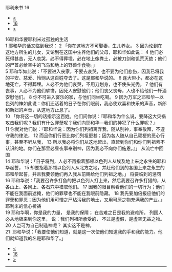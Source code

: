 ﻿





 耶利米书 16




* [<](bible/JER15.md)
* [16](bible/JER.md)
* [>](bible/JER17.md)



 
16耶和华要耶利米过孤独的生活  
1 耶和华的话又临到我说： 
2 「你在这地方不可娶妻，生儿养女。 
3 因为论到在这地方所生的儿女，又论到在这国中生养他们的父母，耶和华如此说： 
4 他们必死得甚苦，无人哀哭，必不得葬埋，必在地上像粪土，必被刀剑和饥荒灭绝；他们的尸首必给空中的飞鸟和地上的野兽作食物。」  
5 耶和华如此说：「不要进入丧家，不要去哀哭，也不要为他们悲伤，因我已将我的平安、慈爱、怜悯从这百姓夺去了。这是耶和华说的。 
6 连大带小，都必在这地死亡，不得葬埋。人必不为他们哀哭，不用刀划身，也不使头光秃。 
7 他们有丧事，人必不为他们擘饼，因死人安慰他们；他们丧父丧母，人也不给他们一杯酒安慰他们。 
8 你不可进入宴乐的家，与他们同坐吃喝。 
9 因为万军之耶和华—以色列的神如此说：你们还活着的日子在你们眼前，我必使欢喜和快乐的声音，新郎和新妇的声音，从这地方止息了。  
10 「你将这一切的话指示这百姓。他们问你说：『耶和华为什么说，要降这大灾祸攻击我们呢？我们有什么罪孽呢？我们向耶和华—我们的神犯了什么罪呢？』 
11 你就对他们说：『耶和华说：因为你们列祖离弃我，随从别神，事奉敬拜，不遵守我的律法， 
12 而且你们行恶比你们列祖更甚；因为各人随从自己顽梗的恶心行事，甚至不听从我， 
13 所以我必将你们从这地赶出，直赶到你们和你们列祖素不认识的地。你们在那里必昼夜事奉别神，因为我必不向你们施恩。』」 从流亡中回国  
14 耶和华说：「日子将到，人必不再指着那领以色列人从埃及地上来之永生的耶和华起誓， 
15 却要指着那领以色列人从北方之地，并赶他们到的各国上来之永生的耶和华起誓，并且我要领他们再入我从前赐给他们列祖之地。」 将要临到的惩罚  
16 耶和华说：「我要召许多打鱼的把以色列人打上来，然后我要召许多打猎的，从各山上、各冈上、各石穴中猎取他们。 
17 因我的眼目察看他们的一切行为；他们不能在我面前遮掩，他们的罪孽也不能在我眼前隐藏。 
18 我先要加倍报应他们的罪孽和罪恶；因为他们用可憎之尸玷污我的地土，又用可厌之物充满我的产业。」 耶利米的信心祈祷  
19 耶和华啊，你是我的力量， 是我的保障； 在苦难之日是我的避难所。 列国人必从地极来到你这里， 说：我们列祖所承受的， 不过是虚假，是虚空无益之物。  
20 人岂可为自己制造神呢？ 其实这不是神。  
21  耶和华说：「我要使他们知道，就是这一次使他们知道我的手和我的能力。他们就知道我的名是耶和华了。」 
* [<](bible/JER15.md)
* [16](bible/JER.md)
* [>](bible/JER17.md)





---









